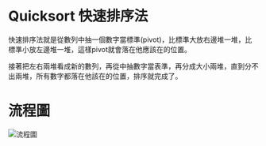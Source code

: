 # Quicksort 快速排序法

快速排序法就是從數列中抽一個數字當標準(pivot)，比標準大放右邊堆一堆，比標準小放左邊堆一堆，這樣pivot就會落在他應該在的位置。

接著把左右兩堆看成新的數列，再從中抽數字當表準，再分成大小兩堆，直到分不出兩堆，所有數字都落在他該在的位置，排序就完成了。

# 流程圖

![流程圖](blob:https://imgur.com/5621193a-3d11-4429-b04a-fa04d7042a2c)
